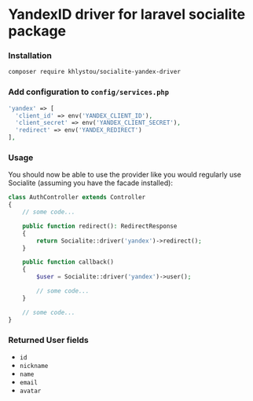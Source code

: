 # YandexID driver for laravel socialite package

### Installation

```bash
composer require khlystou/socialite-yandex-driver
```

### Add configuration to `config/services.php`

```php
'yandex' => [    
  'client_id' => env('YANDEX_CLIENT_ID'),  
  'client_secret' => env('YANDEX_CLIENT_SECRET'),  
  'redirect' => env('YANDEX_REDIRECT') 
],
```

### Usage

You should now be able to use the provider like you would regularly use Socialite (assuming you have the facade installed):

```php
class AuthController extends Controller
{
    // some code...

    public function redirect(): RedirectResponse
    {
        return Socialite::driver('yandex')->redirect();
    }

    public function callback()
    {
        $user = Socialite::driver('yandex')->user();

        // some code...
    }

    // some code...
}
```

### Returned User fields

- ``id``
- ``nickname``
- ``name``
- ``email``
- ``avatar``
